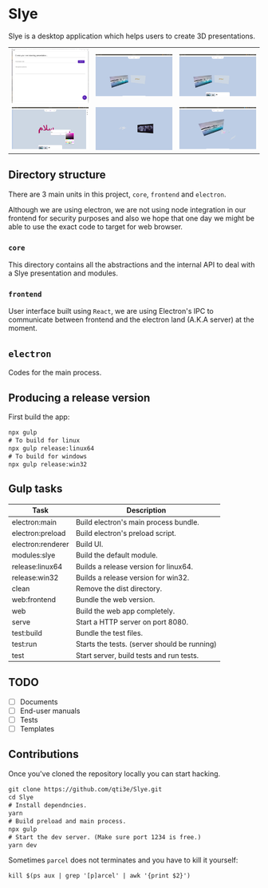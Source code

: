 # Slye

Slye is a desktop application which helps users to create 3D presentations.

|                               |                               |                               |
| ----------------------------- | ----------------------------- | ----------------------------- |
| <img src="screenshots/1.png"> | <img src="screenshots/2.png"> | <img src="screenshots/3.png"> |
| <img src="screenshots/4.png"> | <img src="screenshots/5.png"> | <img src="screenshots/6.png"> |

## Directory structure

There are 3 main units in this project, `core`, `frontend` and `electron`.

Although we are using electron, we are not using node integration in our
frontend for security purposes and also we hope that one day we might be
able to use the exact code to target for web browser.

### `core`

This directory contains all the abstractions and the internal API to deal with a
Slye presentation and modules.

### `frontend`

User interface built using `React`, we are using Electron's IPC to communicate
between frontend and the electron land (A.K.A server) at the moment.

## `electron`

Codes for the main process.

## Producing a release version

First build the app:

```
npx gulp
# To build for linux
npx gulp release:linux64
# To build for windows
npx gulp release:win32
```

## Gulp tasks

| Task              | Description                                  |
| ----------------- | -------------------------------------------- |
| electron:main     | Build electron's main process bundle.        |
| electron:preload  | Build electron's preload script.             |
| electron:renderer | Build UI.                                    |
| modules:slye      | Build the default module.                    |
| release:linux64   | Builds a release version for linux64.        |
| release:win32     | Builds a release version for win32.          |
| clean             | Remove the dist directory.                   |
| web:frontend      | Bundle the web version.                      |
| web               | Build the web app completely.                |
| serve             | Start a HTTP server on port 8080.            |
| test:build        | Bundle the test files.                       |
| test:run          | Starts the tests. (server should be running) |
| test              | Start server, build tests and run tests.     |

## TODO

- [ ] Documents
- [ ] End-user manuals
- [ ] Tests
- [ ] Templates

## Contributions

Once you've cloned the repository locally you can start hacking.

```
git clone https://github.com/qti3e/Slye.git
cd Slye
# Install dependncies.
yarn
# Build preload and main process.
npx gulp
# Start the dev server. (Make sure port 1234 is free.)
yarn dev
```

Sometimes `parcel` does not terminates and you have to kill it yourself:

```
kill $(ps aux | grep '[p]arcel' | awk '{print $2}')
```
